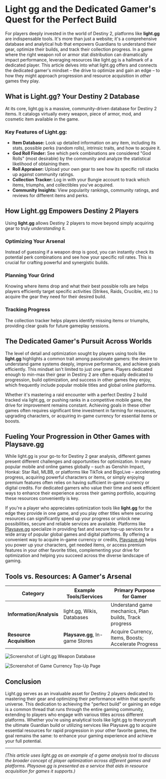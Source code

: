 # Light gg and the Dedicated Gamer's Quest for the Perfect Build

For players deeply invested in the world of Destiny 2, platforms like **light.gg** are indispensable tools. It's more than just a website; it's a comprehensive database and analytical hub that empowers Guardians to understand their gear, optimize their builds, and track their collection progress. In a game where the right weapon roll or armor stat distribution can dramatically impact performance, leveraging resources like light.gg is a hallmark of a dedicated player. This article delves into what light.gg offers and connects the dedicated gamer's mindset – the drive to optimize and gain an edge – to how they might approach progression and resource acquisition in *other* games they play.

## What is Light.gg? Your Destiny 2 Database

At its core, light.gg is a massive, community-driven database for Destiny 2 items. It catalogs virtually every weapon, piece of armor, mod, and cosmetic item available in the game.

### Key Features of Light.gg:

*   **Item Database:** Look up detailed information on any item, including its stats, possible perks (random rolls), intrinsic traits, and how to acquire it.
*   **God Roll Finder:** See which perk combinations are considered "God Rolls" (most desirable) by the community and analyze the statistical likelihood of obtaining them.
*   **Roll Appraiser:** Upload your own gear to see how its specific roll stacks up against community ratings.
*   **Collection Tracker:** Log in with your Bungie account to track which items, triumphs, and collectibles you've acquired.
*   **Community Insights:** View popularity rankings, community ratings, and reviews for different items and perks.

## How Light.gg Empowers Destiny 2 Players

Using **light.gg** allows Destiny 2 players to move beyond simply acquiring gear to truly *understanding* it.

### Optimizing Your Arsenal

Instead of guessing if a weapon drop is good, you can instantly check its potential perk combinations and see how your specific roll rates. This is crucial for crafting powerful and synergistic builds.

### Planning Your Grind

Knowing where items drop and what their best possible rolls are helps players efficiently target specific activities (Strikes, Raids, Crucible, etc.) to acquire the gear they need for their desired build.

### Tracking Progress

The collection tracker helps players identify missing items or triumphs, providing clear goals for future gameplay sessions.

## The Dedicated Gamer's Pursuit Across Worlds

The level of detail and optimization sought by players using tools like **light.gg** highlights a common trait among passionate gamers: the desire to understand game systems deeply, improve performance, and achieve goals efficiently. This mindset isn't limited to just one game. Players dedicated enough to min-max their gear in Destiny 2 are often equally dedicated to progression, build optimization, and success in other games they enjoy, which frequently include popular mobile titles and global online platforms.

Whether it's mastering a raid encounter with a perfect Destiny 2 build tracked via light.gg, or pushing ranks in a competitive mobile game, the drive for improvement remains constant. Achieving goals in these other games often requires significant time investment in farming for resources, upgrading characters, or acquiring in-game currency for essential items or boosts.

## Fueling Your Progression in Other Games with Playsave.gg

While light.gg is your go-to for Destiny 2 gear analysis, different games present different challenges and opportunities for optimization. In many popular mobile and online games globally – such as Genshin Impact, Honkai: Star Rail, MLBB, or platforms like TikTok and BigoLive – accelerating progress, acquiring powerful characters or items, or simply enjoying premium features often relies on having sufficient in-game currency or digital credits. For dedicated gamers who value their time and seek efficient ways to enhance their experience across their gaming portfolio, acquiring these resources conveniently is key.

If you're a player who appreciates optimization tools like **light.gg** for the edge they provide in one game, and you play other titles where securing resources can significantly speed up your progress or unlock new possibilities, secure and reliable services are available. Platforms like [Playsave.gg](https://www.playsave.gg/) specialize in providing fast and secure top-up services for a wide array of popular global games and digital platforms. By offering a convenient way to acquire in-game currency or credits, [Playsave.gg](https://www.playsave.gg/) helps you power up your characters, get needed items, or access premium features in your other favorite titles, complementing your drive for optimization and helping you succeed across the diverse landscape of gaming.

## Tools vs. Resources: A Gamer's Arsenal

| Category                 | Example Tools/Services | Primary Purpose for Gamer                        |
| ------------------------ | ---------------------- | ------------------------------------------------ |
| **Information/Analysis** | light.gg, Wikis, Databases | Understand game mechanics, Plan builds, Track progress |
| **Resource Acquisition** | **Playsave.gg**, In-game Stores | Acquire Currency, Items, Boosts; Accelerate Progress |

![Screenshot of Light.gg Weapon Database](https://via.placeholder.com/600x400?text=Insert+Light.gg+Website+Screenshot)

![Screenshot of Game Currency Top-Up Page](https://via.placeholder.com/600x400?text=Insert+Game+Top-Up+Screenshot)

## Conclusion

Light.gg serves as an invaluable asset for Destiny 2 players dedicated to mastering their gear and optimizing their performance within that specific universe. This dedication to achieving the "perfect build" or gaining an edge is a common thread that runs through the entire gaming community, extending to players who engage with various titles across different platforms. Whether you're using analytical tools like light.gg to theorycraft the ultimate Guardian build or utilizing services like Playsave.gg to acquire essential resources for rapid progression in your other favorite games, the goal remains the same: to enhance your gaming experience and achieve your full potential.

---

*(This article uses light.gg as an example of a game analysis tool to discuss the broader concept of player optimization across different games and platforms. Playsave.gg is presented as a service that aids in resource acquisition for games it supports.)*
